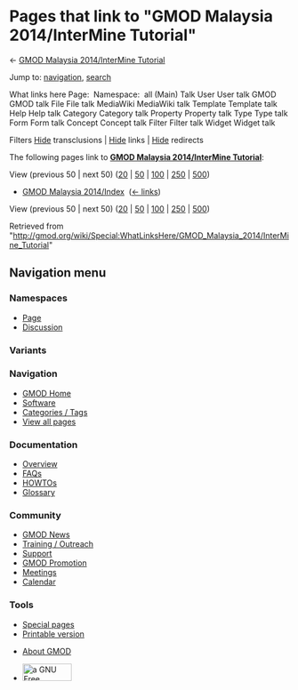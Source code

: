<div id="mw-page-base" class="noprint">

</div>

<div id="mw-head-base" class="noprint">

</div>

<div id="content" class="mw-body" role="main">

<span id="top"></span>

<div id="mw-js-message" style="display:none;">

</div>



# <span dir="auto">Pages that link to "GMOD Malaysia 2014/InterMine Tutorial"</span>

<div id="bodyContent">

<div id="contentSub">

← [GMOD Malaysia 2014/InterMine
Tutorial](/wiki/GMOD_Malaysia_2014/InterMine_Tutorial "GMOD Malaysia 2014/InterMine Tutorial")

</div>

<div id="jump-to-nav" class="mw-jump">

Jump to: [navigation](#mw-navigation), [search](#p-search)

</div>

<div id="mw-content-text">

What links here Page:  Namespace:  all (Main) Talk User User talk GMOD
GMOD talk File File talk MediaWiki MediaWiki talk Template Template talk
Help Help talk Category Category talk Property Property talk Type Type
talk Form Form talk Concept Concept talk Filter Filter talk Widget
Widget talk

Filters
[Hide](/mediawiki/index.php?title=Special:WhatLinksHere/GMOD_Malaysia_2014/InterMine_Tutorial&hidetrans=1 "Special:WhatLinksHere/GMOD Malaysia 2014/InterMine Tutorial")
transclusions \|
[Hide](/mediawiki/index.php?title=Special:WhatLinksHere/GMOD_Malaysia_2014/InterMine_Tutorial&hidelinks=1 "Special:WhatLinksHere/GMOD Malaysia 2014/InterMine Tutorial")
links \|
[Hide](/mediawiki/index.php?title=Special:WhatLinksHere/GMOD_Malaysia_2014/InterMine_Tutorial&hideredirs=1 "Special:WhatLinksHere/GMOD Malaysia 2014/InterMine Tutorial")
redirects

The following pages link to **[GMOD Malaysia 2014/InterMine
Tutorial](/wiki/GMOD_Malaysia_2014/InterMine_Tutorial "GMOD Malaysia 2014/InterMine Tutorial")**:

View (previous 50 \| next 50)
([20](/mediawiki/index.php?title=Special:WhatLinksHere/GMOD_Malaysia_2014/InterMine_Tutorial&limit=20 "Special:WhatLinksHere/GMOD Malaysia 2014/InterMine Tutorial")
\|
[50](/mediawiki/index.php?title=Special:WhatLinksHere/GMOD_Malaysia_2014/InterMine_Tutorial&limit=50 "Special:WhatLinksHere/GMOD Malaysia 2014/InterMine Tutorial")
\|
[100](/mediawiki/index.php?title=Special:WhatLinksHere/GMOD_Malaysia_2014/InterMine_Tutorial&limit=100 "Special:WhatLinksHere/GMOD Malaysia 2014/InterMine Tutorial")
\|
[250](/mediawiki/index.php?title=Special:WhatLinksHere/GMOD_Malaysia_2014/InterMine_Tutorial&limit=250 "Special:WhatLinksHere/GMOD Malaysia 2014/InterMine Tutorial")
\|
[500](/mediawiki/index.php?title=Special:WhatLinksHere/GMOD_Malaysia_2014/InterMine_Tutorial&limit=500 "Special:WhatLinksHere/GMOD Malaysia 2014/InterMine Tutorial"))

- [GMOD Malaysia
  2014/Index](/wiki/GMOD_Malaysia_2014/Index "GMOD Malaysia 2014/Index")
  ‎ <span class="mw-whatlinkshere-tools">([←
  links](/mediawiki/index.php?title=Special:WhatLinksHere&target=GMOD+Malaysia+2014%2FIndex "Special:WhatLinksHere"))</span>

View (previous 50 \| next 50)
([20](/mediawiki/index.php?title=Special:WhatLinksHere/GMOD_Malaysia_2014/InterMine_Tutorial&limit=20 "Special:WhatLinksHere/GMOD Malaysia 2014/InterMine Tutorial")
\|
[50](/mediawiki/index.php?title=Special:WhatLinksHere/GMOD_Malaysia_2014/InterMine_Tutorial&limit=50 "Special:WhatLinksHere/GMOD Malaysia 2014/InterMine Tutorial")
\|
[100](/mediawiki/index.php?title=Special:WhatLinksHere/GMOD_Malaysia_2014/InterMine_Tutorial&limit=100 "Special:WhatLinksHere/GMOD Malaysia 2014/InterMine Tutorial")
\|
[250](/mediawiki/index.php?title=Special:WhatLinksHere/GMOD_Malaysia_2014/InterMine_Tutorial&limit=250 "Special:WhatLinksHere/GMOD Malaysia 2014/InterMine Tutorial")
\|
[500](/mediawiki/index.php?title=Special:WhatLinksHere/GMOD_Malaysia_2014/InterMine_Tutorial&limit=500 "Special:WhatLinksHere/GMOD Malaysia 2014/InterMine Tutorial"))

</div>

<div class="printfooter">

Retrieved from
"<http://gmod.org/wiki/Special:WhatLinksHere/GMOD_Malaysia_2014/InterMine_Tutorial>"

</div>

<div id="catlinks" class="catlinks catlinks-allhidden">

</div>

<div class="visualClear">

</div>

</div>

</div>

<div id="mw-navigation">

## Navigation menu

<div id="mw-head">



<div id="left-navigation">

<div id="p-namespaces" class="vectorTabs" role="navigation"
aria-labelledby="p-namespaces-label">

### Namespaces

- <span id="ca-nstab-main"><a href="/wiki/GMOD_Malaysia_2014/InterMine_Tutorial" accesskey="c"
  title="View the content page [c]">Page</a></span>
- <span id="ca-talk"><a
  href="/mediawiki/index.php?title=Talk:GMOD_Malaysia_2014/InterMine_Tutorial&amp;action=edit&amp;redlink=1"
  accesskey="t"
  title="Discussion about the content page [t]">Discussion</a></span>

</div>

<div id="p-variants" class="vectorMenu emptyPortlet" role="navigation"
aria-labelledby="p-variants-label">

### 

### Variants[](#)

<div class="menu">

</div>

</div>

</div>

<div id="right-navigation">





</div>



</div>

</div>

</div>

<div id="mw-panel">

<div id="p-logo" role="banner">

<a href="/wiki/Main_Page"
style="background-image: url(http://gmod.org/images/GMOD-cogs.png);"
title="Visit the main page"></a>

</div>

<div id="p-Navigation" class="portal" role="navigation"
aria-labelledby="p-Navigation-label">

### Navigation

<div class="body">

- <span id="n-GMOD-Home">[GMOD Home](/wiki/Main_Page)</span>
- <span id="n-Software">[Software](/wiki/GMOD_Components)</span>
- <span id="n-Categories-.2F-Tags">[Categories /
  Tags](/wiki/Categories)</span>
- <span id="n-View-all-pages">[View all
  pages](/wiki/Special:AllPages)</span>

</div>

</div>

<div id="p-Documentation" class="portal" role="navigation"
aria-labelledby="p-Documentation-label">

### Documentation

<div class="body">

- <span id="n-Overview">[Overview](/wiki/Overview)</span>
- <span id="n-FAQs">[FAQs](/wiki/Category:FAQ)</span>
- <span id="n-HOWTOs">[HOWTOs](/wiki/Category:HOWTO)</span>
- <span id="n-Glossary">[Glossary](/wiki/Glossary)</span>

</div>

</div>

<div id="p-Community" class="portal" role="navigation"
aria-labelledby="p-Community-label">

### Community

<div class="body">

- <span id="n-GMOD-News">[GMOD News](/wiki/GMOD_News)</span>
- <span id="n-Training-.2F-Outreach">[Training /
  Outreach](/wiki/Training_and_Outreach)</span>
- <span id="n-Support">[Support](/wiki/Support)</span>
- <span id="n-GMOD-Promotion">[GMOD
  Promotion](/wiki/GMOD_Promotion)</span>
- <span id="n-Meetings">[Meetings](/wiki/Meetings)</span>
- <span id="n-Calendar">[Calendar](/wiki/Calendar)</span>

</div>

</div>

<div id="p-tb" class="portal" role="navigation"
aria-labelledby="p-tb-label">

### Tools

<div class="body">

- <span id="t-specialpages"><a href="/wiki/Special:SpecialPages" accesskey="q"
  title="A list of all special pages [q]">Special pages</a></span>
- <span id="t-print"><a
  href="/mediawiki/index.php?title=Special:WhatLinksHere/GMOD_Malaysia_2014/InterMine_Tutorial&amp;printable=yes"
  rel="alternate" accesskey="p"
  title="Printable version of this page [p]">Printable version</a></span>

</div>

</div>

</div>

</div>

<div id="footer" role="contentinfo">

- <span id="footer-places-about">[About
  GMOD](/wiki/GMOD:About "GMOD:About")</span>

<!-- -->

- <span id="footer-copyrightico">[<img src="http://www.gnu.org/graphics/gfdl-logo-small.png" width="88"
  height="31" alt="a GNU Free Documentation License" />](http://www.gnu.org/licenses/fdl-1.3.html)</span>


<div style="clear:both">

</div>

</div>
